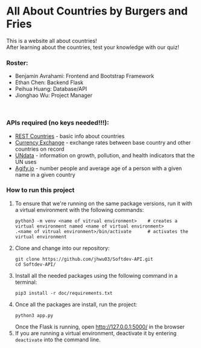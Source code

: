 # All About Countries by Burgers and Fries
This is a website all about countries! \
After learning about the countries, test your knowledge with our quiz! 


### Roster:
- Benjamin Avrahami: Frontend and Bootstrap Framework
- Ethan Chen: Backend Flask
- Peihua Huang: Database/API
- Jionghao Wu: Project Manager

<br>

### APIs required (no keys needed!!!):
- [REST Countries](https://docs.google.com/document/d/1aQRi7FIILs_x3RE5i65KHuuy49Rt05ZqERKqZjOGiJw/edit) - basic info about countries
- [Currency Exchange](https://docs.google.com/document/d/1yTckLoGBHA-C37hhukXOc76Jh_770L7m3Moj-wMFeUU/edit) - exchange rates between base country and other countries on record
- [UNdata](https://docs.google.com/document/d/1RUMsyU0gyltsdWV6Uwzzf_RHC0sg9F6sL8zZbKQM9yc/edit) - information on growth, pollution, and health indicators that the UN uses
- [Agify.io](https://docs.google.com/document/d/1_YHaU-HXpDXaBDa3xPbGl2P9yBmzjuxKakyp4LRwow4/edit) - number people and average age of a person with a given name in a given country


### How to run this project
1. To ensure that we're running on the same package versions, run it with a virtual environment with the following commands:
   ```
   python3 -m venv <name of vitrual environment>    # creates a virtual environment named <name of virtual environment>
   .<name of vitrual environment>/bin/activate      # activates the virtual environment
   ```
2. Clone and change into our repository:
   ```
   git clone https://github.com/jhwu03/Softdev-API.git
   cd Softdev-API/
   ```
3. Install all the needed packages using the following command in a terminal: <br>
   ```
   pip3 install -r doc/requirements.txt
   ```
4. Once all the packages are install, run the project:
   ```
   python3 app.py
   ```
   Once the Flask is running, open http://127.0.0.1:5000/ in the browser
5. If you are running a virtual environment, deactivate it by entering `deactivate` into the command line.
